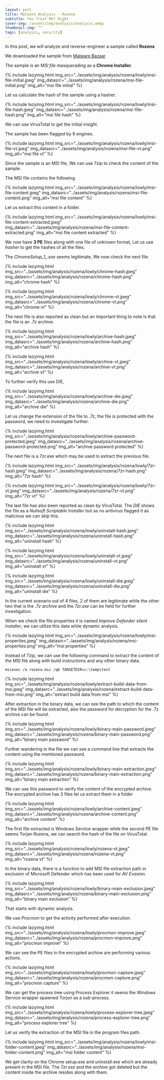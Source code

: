 ```yaml
---
layout: post
title: Malware Analysis - Rozena
subtitle: You Trust Me? Right
cover-img: /assets/img/analysis/analysis.webp
thumbnail-img: ""
tags: [analysis, security]
---
```


In this post, we will analyze and reverse-engineer a sample called **Rozena**

We downloaded the sample from [Malware Bazaar](https://bazaar.abuse.ch/sample/94200b3b4792c019ebe7bcfd16573fdedf385369e41309d82958568078e90c43/)

The sample is an *MSI file* masquerading as a **Chrome Installer**.

{% include lazyimg.html img_src="../assets/img/analysis/rozena/lowly/msi-file-initial.jpeg" img_datasrc="../assets/img/analysis/rozena/msi-file-initial.png" img_alt="msi file initial" %}

Let us calculate the hash of the sample using a hasher.

{% include lazyimg.html img_src="../assets/img/analysis/rozena/lowly/msi-file-hash.jpeg" img_datasrc="../assets/img/analysis/rozena/msi-file-hash.png" img_alt="msi file hash" %}

We can use VirusTotal to get the initial insight.

The sample has been flagged by 9 engines.

{% include lazyimg.html img_src="../assets/img/analysis/rozena/lowly/msi-file-vt.jpeg" img_datasrc="../assets/img/analysis/rozena/msi-file-vt.png" img_alt="msi file vt" %}

Since the sample is an MSI file, We can use 7zip to check the content of the sample.

The MSI file contains the following.

{% include lazyimg.html img_src="../assets/img/analysis/rozena/lowly/msi-file-content.jpeg" img_datasrc="../assets/img/analysis/rozena/msi-file-content.png" img_alt="msi file content" %}

Let us extract this content in a folder.

{% include lazyimg.html img_src="../assets/img/analysis/rozena/lowly/msi-file-content-extracted.jpeg" img_datasrc="../assets/img/analysis/rozena/msi-file-content-extracted.png" img_alt="msi file content extracted" %}

We now have **3 PE** files along with one file of unknown format, Let us use _hasher_ to get the hashes of all the files.

The *ChromeSetup_1_.exe* seems legitimate, We now check the next file.

{% include lazyimg.html img_src="../assets/img/analysis/rozena/lowly/chrome-hash.jpeg" img_datasrc="../assets/img/analysis/rozena/chrome-hash.png" img_alt="chrome hash" %}

{% include lazyimg.html img_src="../assets/img/analysis/rozena/lowly/chrome-vt.jpeg" img_datasrc="../assets/img/analysis/rozena/chrome-vt.png" img_alt="chrome vt" %}

The next file is also reported as clean but an important thing to note is that the file is an *.7z* archive.

{% include lazyimg.html img_src="../assets/img/analysis/rozena/lowly/archive-hash.jpeg" img_datasrc="../assets/img/analysis/rozena/archive-hash.png" img_alt="archive hash" %}

{% include lazyimg.html img_src="../assets/img/analysis/rozena/lowly/archive-vt.jpeg" img_datasrc="../assets/img/analysis/rozena/archive-vt.png" img_alt="archive vt" %}

To further verify this use DIE,

{% include lazyimg.html img_src="../assets/img/analysis/rozena/lowly/archive-die.jpeg" img_datasrc="../assets/img/analysis/rozena/archive-die.png" img_alt="archive die" %}

Let us change the extension of the file to *.7z*, the file is protected with the password, we need to investigate further.

{% include lazyimg.html img_src="../assets/img/analysis/rozena/lowly/archive-password-protected.jpeg" img_datasrc="../assets/img/analysis/rozena/archive-password-protected.png" img_alt="archive password protected" %}

The next file is a 7zr.exe which may be used to extract the previous file.

{% include lazyimg.html img_src="../assets/img/analysis/rozena/lowly/7zr-hash.jpeg" img_datasrc="../assets/img/analysis/rozena/7zr-hash.png" img_alt="7zr hash" %}

{% include lazyimg.html img_src="../assets/img/analysis/rozena/lowly/7zr-vt.jpeg" img_datasrc="../assets/img/analysis/rozena/7zr-vt.png" img_alt="7zr vt" %}

The last file has also been reported as clean by VirusTotal. The *DIE* shows the file as a *Nullsoft Scriptable Installer* but as no antivirus flagged it as malicious we can skip this. 

{% include lazyimg.html img_src="../assets/img/analysis/rozena/lowly/uninstall-hash.jpeg" img_datasrc="../assets/img/analysis/rozena/uninstall-hash.png" img_alt="uninstall hash" %}

{% include lazyimg.html img_src="../assets/img/analysis/rozena/lowly/uninstall-vt.jpeg" img_datasrc="../assets/img/analysis/rozena/uninstall-vt.png" img_alt="uninstall vt" %}

{% include lazyimg.html img_src="../assets/img/analysis/rozena/lowly/uninstall-die.jpeg" img_datasrc="../assets/img/analysis/rozena/uninstall-die.png" img_alt="uninstall die" %}

In the current scenario out of 4 files, 2 of them are legitimate while the other two that is the *.7z archive* and the *7zr.exe* can be held for further investigation.

When we check the file properties it is named *Improve Defender silent installer*, we can utilize this data while dynamic analysis.

{% include lazyimg.html img_src="../assets/img/analysis/rozena/lowly/msi-properties.jpeg" img_datasrc="../assets/img/analysis/rozena/msi-properties.png" img_alt="msi properties" %}

Instead of 7zip, we can use the following command to extract the content of the MSI file along with build instructions and any other binary data.

~~~
msiexec /a rozena.msi /qb TARGETDIR=c:\temp\test
~~~

{% include lazyimg.html img_src="../assets/img/analysis/rozena/lowly/extract-build-data-from-msi.jpeg" img_datasrc="../assets/img/analysis/rozena/extract-build-data-from-msi.png" img_alt="extract build data from msi" %}

After extraction in the binary data, we can see the path to which the content of the MSI file will be extracted, also the password for decryption for the .7z archive can be found.

{% include lazyimg.html img_src="../assets/img/analysis/rozena/lowly/binary-main-password.jpeg" img_datasrc="../assets/img/analysis/rozena/binary-main-password.png" img_alt="binary main password" %}

Further wandering in the file we can see a command line that extracts the content using the mentioned password.

{% include lazyimg.html img_src="../assets/img/analysis/rozena/lowly/binary-main-extraction.jpeg" img_datasrc="../assets/img/analysis/rozena/binary-main-extraction.png" img_alt="binary main extraction" %}

We can use this password to verify the content of the encrypted archive. The encrypted archive has 3 files let us extract them in a folder

{% include lazyimg.html img_src="../assets/img/analysis/rozena/lowly/archive-content.jpeg" img_datasrc="../assets/img/analysis/rozena/archive-content.png" img_alt="archive content" %}

The first file extracted is Windows Service wrapper while the second PE file seems Torjan Rozena, we can search the hash of the file on VirusTotal.

{% include lazyimg.html img_src="../assets/img/analysis/rozena/lowly/rozena-vt.jpeg" img_datasrc="../assets/img/analysis/rozena/rozena-vt.png" img_alt="rozena vt" %}

In the binary data, there is a function to add MSI file extraction path in exclusion of Microsoft Defender which has been used for *AV Evasion*.

{% include lazyimg.html img_src="../assets/img/analysis/rozena/lowly/binary-main-exclusion.jpeg" img_datasrc="../assets/img/analysis/rozena/binary-main-exclusion.png" img_alt="binary main exclusion" %}

That starts with dynamic analysis.

We use *Procmon* to get the activity performed after execution.

{% include lazyimg.html img_src="../assets/img/analysis/rozena/lowly/procmon-improve.jpeg" img_datasrc="../assets/img/analysis/rozena/procmon-improve.png" img_alt="procmon improve" %}

We can see the PE files in the encrypted archive are performing various actions.

{% include lazyimg.html img_src="../assets/img/analysis/rozena/lowly/procmon-capture.jpeg" img_datasrc="../assets/img/analysis/rozena/procmon-capture.png" img_alt="procmon capture" %}

We can get the process tree using Process Explorer it seems the Windows Service wrapper spawned Torjon as a sub-process.

{% include lazyimg.html img_src="../assets/img/analysis/rozena/lowly/process-explorer-tree.jpeg" img_datasrc="../assets/img/analysis/rozena/process-explorer-tree.png" img_alt="process explorer tree" %}

Let us verify the extraction of the MSI file in the program files path. 

{% include lazyimg.html img_src="../assets/img/analysis/rozena/lowly/msi-folder-content.jpeg" img_datasrc="../assets/img/analysis/rozena/msi-folder-content.png" img_alt="msi folder content" %}

We get clarity on the Chrome setup.exe and uninstall.exe which are already present in the MSI file. The *7zr.exe* and the *archive* got deleted but the content inside the archive resides along with them.
 